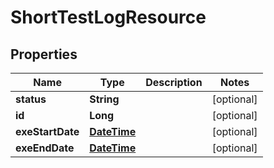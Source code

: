 
# ShortTestLogResource

## Properties
Name | Type | Description | Notes
------------ | ------------- | ------------- | -------------
**status** | **String** |  |  [optional]
**id** | **Long** |  |  [optional]
**exeStartDate** | [**DateTime**](DateTime.md) |  |  [optional]
**exeEndDate** | [**DateTime**](DateTime.md) |  |  [optional]



